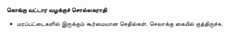 **கொங்கு வட்டார வழக்குச் சொல்லகராதி**
- மரப்பட்டைகளில் இருக்கும் கூர்மையான செதில்கள். செலாக்கு கையில் குத்திருச்சு.

